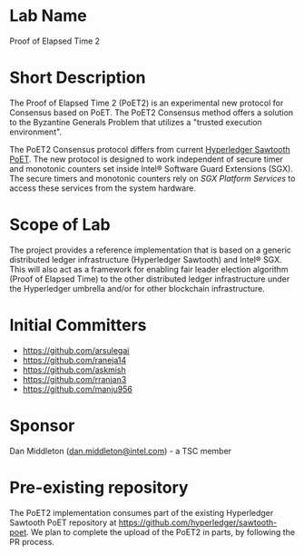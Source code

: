 # Lab Name
Proof of Elapsed Time 2

# Short Description
The Proof of Elapsed Time 2 (PoET2) is an experimental new protocol for Consensus based on PoET. The PoET2 Consensus method offers a solution to the Byzantine Generals Problem that utilizes a "trusted execution environment".

The PoET2 Consensus protocol differs from current [Hyperledger Sawtooth PoET](https://github.com/hyperledger/sawtooth-poet). The new protocol is designed to work independent of secure timer and monotonic counters set inside Intel&reg; Software Guard Extensions (SGX). The secure timers and monotonic counters rely on _SGX Platform Services_ to access these services from the system hardware.

# Scope of Lab
The project provides a reference implementation that is based on a generic distributed ledger infrastructure (Hyperledger Sawtooth) and Intel&reg; SGX. This will also act as a framework for enabling fair leader election algorithm (Proof of Elapsed Time) to the other distributed ledger infrastructure under the Hyperledger umbrella and/or for other blockchain infrastructure.

# Initial Committers
- https://github.com/arsulegai
- https://github.com/raneja14
- https://github.com/askmish
- https://github.com/rranjan3
- https://github.com/manju956

# Sponsor
Dan Middleton (dan.middleton@intel.com) - a TSC member

# Pre-existing repository
The PoET2 implementation consumes part of the existing Hyperledger Sawtooth PoET repository at https://github.com/hyperledger/sawtooth-poet.
We plan to complete the upload of the PoET2 in parts, by following the PR process.
